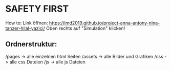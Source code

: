 # SAFETY FIRST

How to:
Link öffnen: https://imd2019.github.io/project-anna-antony-nina-tanzer-hilal-yazici/
Oben rechts auf "Simulation" klicken!

## Ordnerstruktur:

/pages -> alle einzelnen html Seiten
/assets -> alle Bilder und Grafiken
/css -> alle css Dateien
/js -> alle js Dateien

